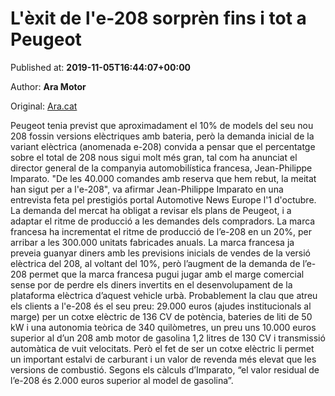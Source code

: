 
# L'èxit de l'e-208 sorprèn fins i tot a Peugeot

Published at: **2019-11-05T16:44:07+00:00**

Author: **Ara Motor**

Original: [Ara.cat](https://motor.ara.cat/novetats/exit-e-208-sorpren-fins-Peugeot_0_2321168044.html)

Peugeot tenia previst que aproximadament el 10% de models del seu nou 208 fossin versions elèctriques amb bateria, però la demanda inicial de la variant elèctrica (anomenada e-208) convida a pensar que el percentatge sobre el total de 208 nous sigui molt més gran, tal com ha anunciat el director general de la companyia automobilística francesa, Jean-Philippe Imparato. "De les 40.000 comandes amb reserva que hem rebut, la meitat han sigut per a l'e-208", va afirmar Jean-Philippe Imparato en una entrevista feta pel prestigiós portal Automotive News Europe l'1 d'octubre.
La demanda del mercat ha obligat a revisar els plans de Peugeot, i a adaptar el ritme de producció a les demandes dels compradors. La marca francesa ha incrementat el ritme de producció de l’e-208 en un 20%, per arribar a les 300.000 unitats fabricades anuals.
La marca francesa ja preveia guanyar diners amb les previsions inicials de vendes de la versió elèctrica del 208, al voltant del 10%, però l’augment de la demanda de l’e-208 permet que la marca francesa pugui jugar amb el marge comercial sense por de perdre els diners invertits en el desenvolupament de la plataforma elèctrica d’aquest vehicle urbà.
Probablement la clau que atreu els clients a l'e-208 és el seu preu: 29.000 euros (ajudes institucionals al marge) per un cotxe elèctric de 136 CV de potència, bateries de liti de 50 kW i una autonomia teòrica de 340 quilòmetres, un preu uns 10.000 euros superior al d’un 208 amb motor de gasolina 1,2 litres de 130 CV i transmissió automàtica de vuit velocitats. Però el fet de ser un cotxe elèctric li permet un important estalvi de carburant i un valor de revenda més elevat que les versions de combustió. Segons els càlculs d’Imparato, “el valor residual de l’e-208 és 2.000 euros superior al model de gasolina”.
